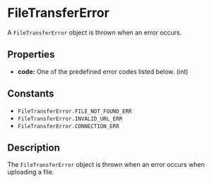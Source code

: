 FileTransferError
========

A `FileTransferError` object is thrown when an error occurs.

Properties
----------

- __code:__ One of the predefined error codes listed below. (int)

Constants
---------

- `FileTransferError.FILE_NOT_FOUND_ERR`
- `FileTransferError.INVALID_URL_ERR`
- `FileTransferError.CONNECTION_ERR`

Description
-----------

The `FileTransferError` object is thrown when an error occurs when uploading a file.
